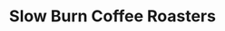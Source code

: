 ---
title: "Slow Burn Coffee Roasters"
url: /albuquerque/slow-burn-coffee-roasters/
shop: Kaffee
---
